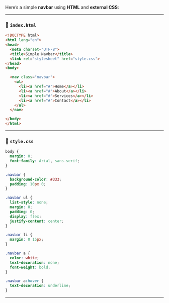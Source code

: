 Here’s a simple **navbar** using **HTML** and **external CSS**:

---

### 🔹 `index.html`
```html
<!DOCTYPE html>
<html lang="en">
<head>
  <meta charset="UTF-8">
  <title>Simple Navbar</title>
  <link rel="stylesheet" href="style.css">
</head>
<body>

  <nav class="navbar">
    <ul>
      <li><a href="#">Home</a></li>
      <li><a href="#">About</a></li>
      <li><a href="#">Services</a></li>
      <li><a href="#">Contact</a></li>
    </ul>
  </nav>

</body>
</html>
```

---

### 🔹 `style.css`
```css
body {
  margin: 0;
  font-family: Arial, sans-serif;
}

.navbar {
  background-color: #333;
  padding: 10px 0;
}

.navbar ul {
  list-style: none;
  margin: 0;
  padding: 0;
  display: flex;
  justify-content: center;
}

.navbar li {
  margin: 0 15px;
}

.navbar a {
  color: white;
  text-decoration: none;
  font-weight: bold;
}

.navbar a:hover {
  text-decoration: underline;
}
```

---
